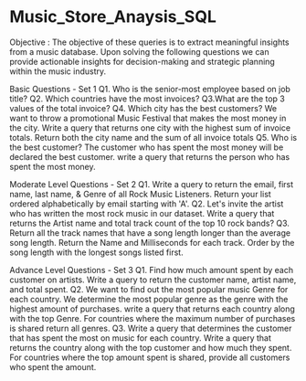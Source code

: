 # Music_Store_Anaysis_SQL
Objective :
The objective of these queries is to extract meaningful insights from a music database. Upon solving the following questions we can provide actionable insights for decision-making and strategic planning within the music industry.


Basic Questions - Set 1 
Q1. Who is the senior-most employee based on job title?
Q2. Which countries have the most invoices?
Q3.What are the top 3 values of the total invoice?
Q4. Which city has the best customers? We want to throw a promotional Music Festival that makes the most money in the city.
    Write a query that returns one city with the highest sum of invoice totals. Return both the city name and the sum of all invoice totals
Q5. Who is the best customer? The customer who has spent the most money will be declared the best customer. write a query that returns the person who has spent the 
    most money.  

Moderate Level Questions - Set 2
Q1. Write a query to return the email, first name, last name, & Genre of all Rock Music Listeners. Return your list ordered alphabetically by email starting with 'A'.
Q2. Let's invite the artist who has written the most rock music in our dataset. Write a query that returns the Artist name and total track count of the top 10 rock 
    bands?
Q3. Return all the track names that have a song length longer than the average song length. Return the Name and Milliseconds for each track. Order by the song length 
    with the longest songs listed first.

Advance Level Questions - Set 3
Q1. Find how much amount spent by each customer on artists. Write a query to return the customer name, artist name, and total spent.
Q2. We want to find out the most popular music Genre for each country. We determine the most popular genre as the genre with the highest amount of purchases. write a 
    query that returns each country along with the top Genre. For countries where the maximum number of purchases is shared return all genres.
Q3. Write a query that determines the customer that has spent the most on music for each country. Write a query that returns the country along with the top customer 
    and how much they spent. For countries where the top amount spent is shared, provide all customers who spent the amount.
